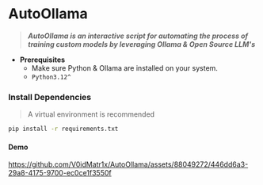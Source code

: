 # AutoOllama

> ***AutoOllama is an interactive script for automating the process of training custom models by leveraging Ollama & Open Source LLM's***

- **Prerequisites**
  - Make sure Python & Ollama are installed on your system.
  - `Python3.12^`

### Install Dependencies

> A virtual environment is recommended

```sh
pip install -r requirements.txt
``` 

#### Demo

https://github.com/V0idMatr1x/AutoOllama/assets/88049272/446dd6a3-29a8-4175-9700-ec0ce1f3550f
